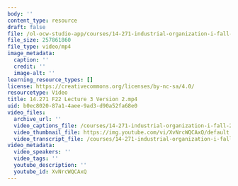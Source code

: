 ```yaml
---
body: ''
content_type: resource
draft: false
file: /ol-ocw-studio-app/courses/14-271-industrial-organization-i-fall-2022/14271-f22-lecture-3-version-2_360p_16_9.mp4
file_size: 257861860
file_type: video/mp4
image_metadata:
  caption: ''
  credit: ''
  image-alt: ''
learning_resource_types: []
license: https://creativecommons.org/licenses/by-nc-sa/4.0/
resourcetype: Video
title: 14.271 F22 Lecture 3 Version 2.mp4
uid: b0ec8020-87a1-4aee-9ad3-d90a52fa68e0
video_files:
  archive_url: ''
  video_captions_file: /courses/14-271-industrial-organization-i-fall-2022/1tHM1Nh2I_ssasm_ktI8PtoVr3_3ZnxP6_transcript.webvtt
  video_thumbnail_file: https://img.youtube.com/vi/XvNrcWQCAxQ/default.jpg
  video_transcript_file: /courses/14-271-industrial-organization-i-fall-2022/1tHM1Nh2I_ssasm_ktI8PtoVr3_3ZnxP6_transcript.pdf
video_metadata:
  video_speakers: ''
  video_tags: ''
  youtube_description: ''
  youtube_id: XvNrcWQCAxQ
---
```

